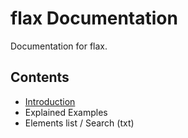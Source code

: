 # flax Documentation
Documentation for flax.

## Contents
- [Introduction](./Introduction.md)
- Explained Examples
- Elements list / Search (txt)
